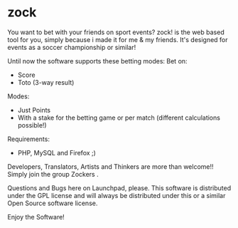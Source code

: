 zock
====


You want to bet with your friends on sport events? zock! is the web based tool for you, simply because i made it for me & my friends. It's designed for events as a soccer championship or similar!

Until now the software supports these betting modes:
Bet on:
  * Score
  * Toto (3-way result)

Modes:
  * Just Points
  * With a stake for the betting game or per match (different calculations possible!)

Requirements:
 * PHP, MySQL and Firefox ;)

Developers, Translators, Artists and Thinkers are more than welcome!! Simply join the group Zockers .

Questions and Bugs here on Launchpad, please. This software is distributed under the GPL license and will always be distributed under this or a similar Open Source software license.

Enjoy the Software!

